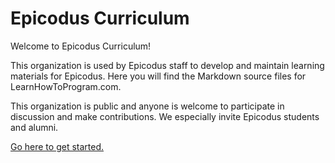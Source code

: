 # Epicodus Curriculum

Welcome to Epicodus Curriculum!

This organization is used by Epicodus staff to develop and maintain learning materials for Epicodus. Here you will find the Markdown source files for LearnHowToProgram.com.

This organization is public and anyone is welcome to participate in discussion and make contributions. We especially invite Epicodus students and alumni.

[Go here to get started.]()
